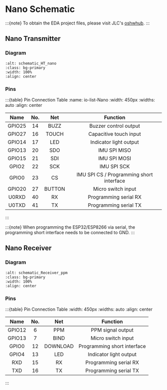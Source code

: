# Nano Schematic

:::{note}
To obtain the EDA project files, please visit JLC's [oshwhub](http://oshwhub.com/nineday/headtracker_esp32-nano-wu-xian-tou-zhui).
:::

## Nano Transmitter

### Diagram

```{image} ../../_static/schematic_HT_nano.png
:alt: schematic_HT_nano
:class: bg-primary
:width: 100%
:align: center
```

### Pins

:::{table} Pin Connection Table
:name: io-list-Nano
:width: 450px
:widths: auto
:align: center

| Name    | No. | Net    | Function                        |
| :---:   | :---: | :---: | :---:                          |
| GPIO25  | 14  | BUZZ   | Buzzer control output           |
| GPIO27  | 16  | TOUCH  | Capacitive touch input          |
| GPIO14  | 17  | LED    | Indicator light output          |
| GPIO13  | 20  | SDO    | IMU SPI MISO                    |
| GPIO15  | 21  | SDI    | IMU SPI MOSI                    |
| GPIO2   | 22  | SCK    | IMU SPI SCK                     |
| GPIO0   | 23  | CS     | IMU SPI CS / Programming short interface |
| GPIO20  | 27  | BUTTON | Micro switch input              |
| U0RXD   | 40  | RX     | Programming serial RX           |
| U0TXD   | 41  | TX     | Programming serial TX           |
:::

:::{note}
When programming the ESP32/ESP8266 via serial, the programming short interface needs to be connected to GND.
:::

## Nano Receiver

### Diagram

```{image} ../../_static/schematic_Receiver_ppm.png
:alt: schematic_Receiver_ppm
:class: bg-primary
:width: 100%
:align: center
```

### Pins

:::{table} Pin Connection Table
:width: 450px
:widths: auto
:align: center

| Name    | No. | Net    | Function                |
| :---:   | :---: | :---: | :---:                  |
| GPIO12  | 6   | PPM    | PPM signal output       |
| GPIO13  | 7   | BIND   | Micro switch input      |
| GPIO0   | 12  | DOWNLOAD | Programming short interface |
| GPIO4   | 13  | LED    | Indicator light output  |
| RXD     | 15  | RX     | Programming serial RX   |
| TXD     | 16  | TX     | Programming serial TX   |
:::
